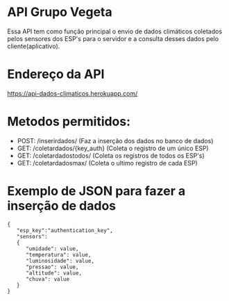 # API Grupo Vegeta
Essa API tem como função principal o envio de dados climáticos coletados pelos sensores dos ESP's para o servidor e a consulta desses dados pelo cliente(aplicativo). 
 
# Endereço da API

https://api-dados-climaticos.herokuapp.com/

# Metodos permitidos:

- POST: /inserirdados/ (Faz a inserção dos dados no banco de dados)
- GET: /coletardados/{key_auth} (Coleta o registro de um único ESP)
- GET: /coletardadostodos/ (Coleta os registros de todos os ESP's)
- GET: /coletardadosmax/ (Coleta o ultimo registro de cada ESP)

# Exemplo de JSON para fazer a inserção de dados

```
{
   "esp_key":"authentication_key",
   "sensors":
   {
      "umidade": value,
      "temperatura": value,
      "luminosidade": value,
      "pressao": value,
      "altitude": value,
      "chuva": value
   }
}


